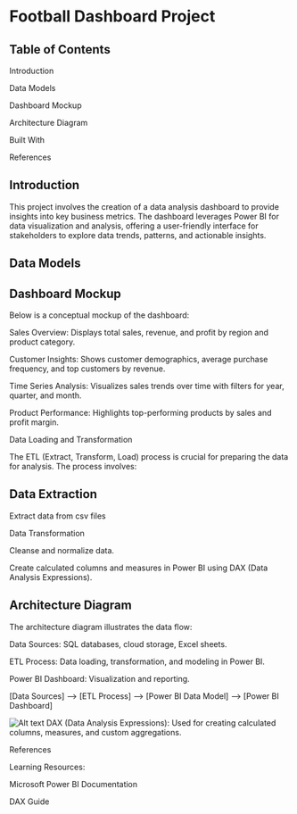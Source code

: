 
# Football Dashboard Project

## Table of Contents

Introduction

Data Models

Dashboard Mockup


Architecture Diagram

Built With

References

## Introduction

This project involves the creation of a data analysis dashboard to provide insights into key business metrics. The dashboard leverages Power BI for data visualization and analysis, offering a user-friendly interface for stakeholders to explore data trends, patterns, and actionable insights.

## Data Models


## Dashboard Mockup

Below is a conceptual mockup of the dashboard:

Sales Overview: Displays total sales, revenue, and profit by region and product category.

Customer Insights: Shows customer demographics, average purchase frequency, and top customers by revenue.

Time Series Analysis: Visualizes sales trends over time with filters for year, quarter, and month.

Product Performance: Highlights top-performing products by sales and profit margin.

Data Loading and Transformation

The ETL (Extract, Transform, Load) process is crucial for preparing the data for analysis. The process involves:

## Data Extraction

Extract data from csv files

Data Transformation

Cleanse and normalize data.

Create calculated columns and measures in Power BI using DAX (Data Analysis Expressions).


## Architecture Diagram

The architecture diagram illustrates the data flow:

Data Sources: SQL databases, cloud storage, Excel sheets.

ETL Process: Data loading, transformation, and modeling in Power BI.

Power BI Dashboard: Visualization and reporting.

[Data Sources] --> [ETL Process] --> [Power BI Data Model] --> [Power BI Dashboard]

![Alt text]("./img/data-architect-diagram.png")
DAX (Data Analysis Expressions): Used for creating calculated columns, measures, and custom aggregations.


References

Learning Resources:

Microsoft Power BI Documentation

DAX Guide



